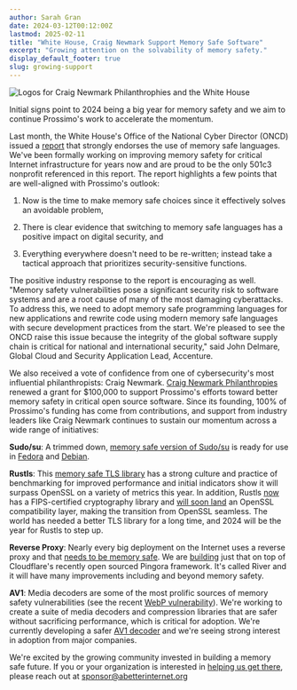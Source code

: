 ```yaml
---
author: Sarah Gran
date: 2024-03-12T00:12:00Z
lastmod: 2025-02-11
title: "White House, Craig Newmark Support Memory Safe Software"
excerpt: "Growing attention on the solvability of memory safety."
display_default_footer: true
slug: growing-support
---
```


<div class="card border-0 pic-quote-right mw-240px mx-auto mb-4">
  <img alt="Logos for Craig Newmark Philanthrophies and the White House" class="rounded mx-auto img-fluid" src="/images/blog/blog-white-house-craig-newmark-philanthropies.png" />
</div>

Initial signs point to 2024 being a big year for memory safety and we aim to continue Prossimo's work to accelerate the momentum.

Last month, the White House's Office of the National Cyber Director (ONCD) issued a [report](https://www.whitehouse.gov/oncd/briefing-room/2024/02/26/memory-safety-fact-sheet/) that strongly endorses the use of memory safe languages. We've been formally working on improving memory safety for critical Internet infrastructure for years now and are proud to be the only 501c3 nonprofit referenced in this report. The report highlights a few points that are well-aligned with Prossimo's outlook:

1.  Now is the time to make memory safe choices since it effectively solves an avoidable problem,

2.  There is clear evidence that switching to memory safe languages has a positive impact on digital security, and

3.  Everything everywhere doesn't need to be re-written; instead take a tactical approach that prioritizes security-sensitive functions.

The positive industry response to the report is encouraging as well. "Memory safety vulnerabilities pose a significant security risk to software systems and are a root cause of many of the most damaging cyberattacks. To address this, we need to adopt memory safe programming languages for new applications and rewrite code using modern memory safe languages with secure development practices from the start. We're pleased to see the ONCD raise this issue because the integrity of the global software supply chain is critical for national and international security," said John Delmare, Global Cloud and Security Application Lead, Accenture.

We also received a vote of confidence from one of cybersecurity's most influential philanthropists: Craig Newmark. [Craig Newmark Philanthropies](https://craignewmarkphilanthropies.org/) renewed a grant for $100,000 to support Prossimo's efforts toward better memory safety in critical open source software. Since its founding, 100% of Prossimo's funding has come from contributions, and support from industry leaders like Craig Newmark continues to sustain our momentum across a wide range of initiatives:

**Sudo/su**: A trimmed down, [memory safe version of Sudo/su](https://www.memorysafety.org/initiative/sudo-su/) is ready for use in [Fedora](https://bodhi.fedoraproject.org/updates/?search=sudo-rs-0.2.2) and [Debian](https://packages.debian.org/sid/sudo-rs#:~:text=sudo%2Drs%20is%20a%20safety,vulnerabilities%20related%20to%20memory%20management.).

**Rustls**: This [memory safe TLS library](https://www.memorysafety.org/initiative/rustls/) has a strong culture and practice of benchmarking for improved performance and initial indicators show it will surpass OpenSSL on a variety of metrics this year. In addition, Rustls [now](https://www.memorysafety.org/blog/rustls-with-aws-crypto-back-end-and-fips/) has a FIPS-certified cryptography library and [will soon land](https://github.com/rustls/rustls/blob/main/ROADMAP.md) an OpenSSL compatibility layer, making the transition from OpenSSL seamless. The world has needed a better TLS library for a long time, and 2024 will be the year for Rustls to step up.

**Reverse Proxy**: Nearly every big deployment on the Internet uses a reverse proxy and that [needs to be memory safe](https://www.memorysafety.org/initiative/reverse-proxy/). We are [building](https://www.memorysafety.org/blog/introducing-river/) just that on top of Cloudflare's recently open sourced Pingora framework. It's called River and it will have many improvements including and beyond memory safety.

**AV1**: Media decoders are some of the most prolific sources of memory safety vulnerabilities (see the recent [WebP vulnerability](https://blog.cloudflare.com/uncovering-the-hidden-webp-vulnerability-cve-2023-4863/)). We're working to create a suite of media decoders and compression libraries that are safer without sacrificing performance, which is critical for adoption. We're currently developing a safer [AV1 decoder](https://www.memorysafety.org/initiative/av1/) and we're seeing strong interest in adoption from major companies.

We're excited by the growing community invested in building a memory safe future. If you or your organization is interested in [helping us get there](https://www.memorysafety.org/become-a-funder/), please reach out at <sponsor@abetterinternet.org>
